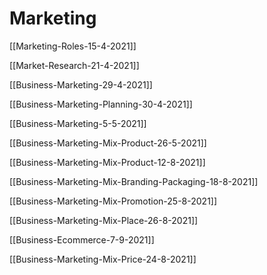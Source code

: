 # Marketing


[[Marketing-Roles-15-4-2021]]

[[Market-Research-21-4-2021]]

[[Business-Marketing-29-4-2021]]

[[Business-Marketing-Planning-30-4-2021]]

[[Business-Marketing-5-5-2021]]

[[Business-Marketing-Mix-Product-26-5-2021]]

[[Business-Marketing-Mix-Product-12-8-2021]]

[[Business-Marketing-Mix-Branding-Packaging-18-8-2021]]

[[Business-Marketing-Mix-Promotion-25-8-2021]]

[[Business-Marketing-Mix-Place-26-8-2021]]

[[Business-Ecommerce-7-9-2021]]

[[Business-Marketing-Mix-Price-24-8-2021]]

